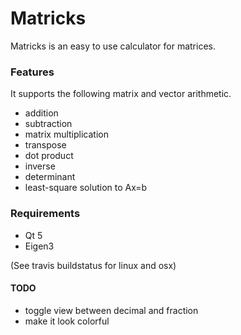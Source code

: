 # Matricks

Matricks is an easy to use calculator for matrices.

### Features

It supports the following matrix and vector arithmetic.

* addition
* subtraction
* matrix multiplication
* transpose
* dot product
* inverse
* determinant
* least-square solution to Ax=b

### Requirements

* Qt 5
* Eigen3

(See travis buildstatus for linux and osx)

#### TODO

* toggle view between decimal and fraction
* make it look colorful
